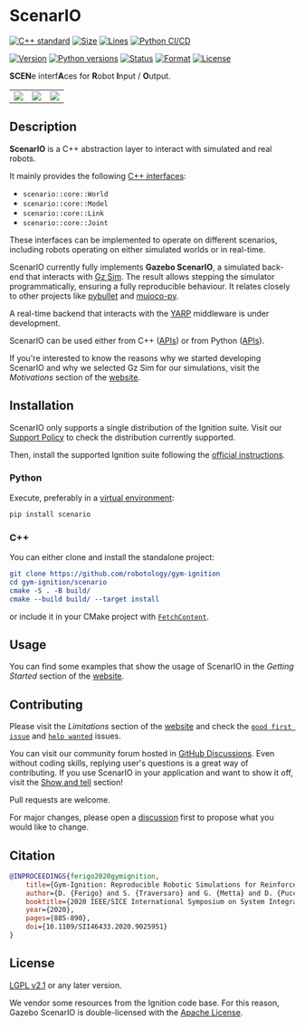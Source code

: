 # ScenarIO

[![C++ standard](https://img.shields.io/badge/standard-C++17-blue.svg?style=flat&logo=c%2B%2B)](https://isocpp.org)
[![Size](https://img.shields.io/github/languages/code-size/robotology/gym-ignition.svg)][scenario]
[![Lines](https://img.shields.io/tokei/lines/github/robotology/gym-ignition)][gym-ignition]
[![Python CI/CD](https://github.com/robotology/gym-ignition/workflows/CI/CD/badge.svg)](https://github.com/robotology/gym-ignition/actions)

[![Version](https://img.shields.io/pypi/v/scenario.svg)][pypi]
[![Python versions](https://img.shields.io/pypi/pyversions/scenario.svg)][pypi]
[![Status](https://img.shields.io/pypi/status/scenario.svg)][pypi]
[![Format](https://img.shields.io/pypi/format/scenario.svg)][pypi]
[![License](https://img.shields.io/pypi/l/scenario.svg)][pypi]

[pypi]: https://pypi.org/project/scenario/
[gym-ignition]: https://github.com/robotology/gym-ignition
[scenario]: https://github.com/robotology/gym-ignition/tree/master/scenario

**SCEN**e interf**A**ces for **R**obot **I**nput / **O**utput.

||||
|:---:|:---:|:---:|
| ![][pendulum] | ![][panda] | ![][icub] |

[icub]: https://user-images.githubusercontent.com/469199/99262746-9e021a80-281e-11eb-9df1-d70134b0801a.png
[panda]: https://user-images.githubusercontent.com/469199/99263111-0cdf7380-281f-11eb-9cfe-338b2aae0503.png
[pendulum]: https://user-images.githubusercontent.com/469199/99262383-321fb200-281e-11eb-89cc-cc31f590daa3.png

## Description

**ScenarIO** is a C++ abstraction layer to interact with simulated and real robots.

It mainly provides the following 
[C++ interfaces](https://github.com/robotology/gym-ignition/tree/master/scenario/core/include/scenario/core):

- `scenario::core::World`
- `scenario::core::Model`
- `scenario::core::Link`
- `scenario::core::Joint`

These interfaces can be implemented to operate on different scenarios, 
including robots operating on either simulated worlds or in real-time.

ScenarIO currently fully implements **Gazebo ScenarIO**, 
a simulated back-end that interacts with [Gz Sim](https://ignitionrobotics.org).
The result allows stepping the simulator programmatically, ensuring a fully reproducible behaviour.
It relates closely to other projects like
[pybullet](https://github.com/bulletphysics/bullet3) and [mujoco-py](https://github.com/openai/mujoco-py).

A real-time backend that interacts with the [YARP](https://github.com/robotology/yarp) middleware is under development.

ScenarIO can be used either from C++ ([APIs](https://robotology.github.io/gym-ignition/master/breathe/core.html)) 
or from Python ([APIs](https://robotology.github.io/gym-ignition/master/apidoc/scenario/scenario.bindings.html)).

If you're interested to know the reasons why we started developing ScenarIO and why we selected Gz Sim 
for our simulations, visit the _Motivations_ section of the 
[website][website].

## Installation

ScenarIO only supports a single distribution of the Ignition suite.
Visit our [Support Policy](https://robotology.github.io/gym-ignition/master/installation/support_policy.html)
to check the distribution currently supported.

Then, install the supported Ignition suite following the 
[official instructions](https://ignitionrobotics.org/docs/fortress).

### Python

Execute, preferably in a [virtual environment](https://docs.python.org/3.8/tutorial/venv.html):

```bash
pip install scenario
```

### C++

You can either clone and install the standalone project:

```cmake
git clone https://github.com/robotology/gym-ignition
cd gym-ignition/scenario
cmake -S . -B build/
cmake --build build/ --target install
```

or include it in your CMake project with
[`FetchContent`](https://cmake.org/cmake/help/latest/module/FetchContent.html).

## Usage

You can find some examples that show the usage of ScenarIO in the _Getting Started_ section of the
[website][website].

## Contributing

Please visit the _Limitations_ section of the [website][website] and check the 
[`good first issue`](https://github.com/robotology/gym-ignition/issues?q=is%3Aissue+is%3Aopen+label%3A%22good+first+issue%22)
and
[`help wanted`](https://github.com/robotology/gym-ignition/issues?q=is%3Aissue+is%3Aopen+label%3A%22help+wanted%22)
issues.

You can visit our community forum hosted in [GitHub Discussions](https://github.com/robotology/gym-ignition/discussions).
Even without coding skills, replying user's questions is a great way of contributing.
If you use ScenarIO in your application and want to show it off, visit the 
[Show and tell](https://github.com/robotology/gym-ignition/discussions/categories/show-and-tell) section!

Pull requests are welcome.

For major changes, please open a [discussion](https://github.com/robotology/gym-ignition/discussions)
first to propose what you would like to change.

## Citation

```bibtex
@INPROCEEDINGS{ferigo2020gymignition,
    title={Gym-Ignition: Reproducible Robotic Simulations for Reinforcement Learning},
    author={D. {Ferigo} and S. {Traversaro} and G. {Metta} and D. {Pucci}},
    booktitle={2020 IEEE/SICE International Symposium on System Integration (SII)},
    year={2020},
    pages={885-890},
    doi={10.1109/SII46433.2020.9025951}
} 
```

## License

[LGPL v2.1](https://choosealicense.com/licenses/lgpl-2.1/) or any later version.

We vendor some resources from the Ignition code base.
For this reason, Gazebo ScenarIO is double-licensed with the 
[Apache License](https://choosealicense.com/licenses/apache-2.0/).

[website]: https://robotology.github.io/gym-ignition
